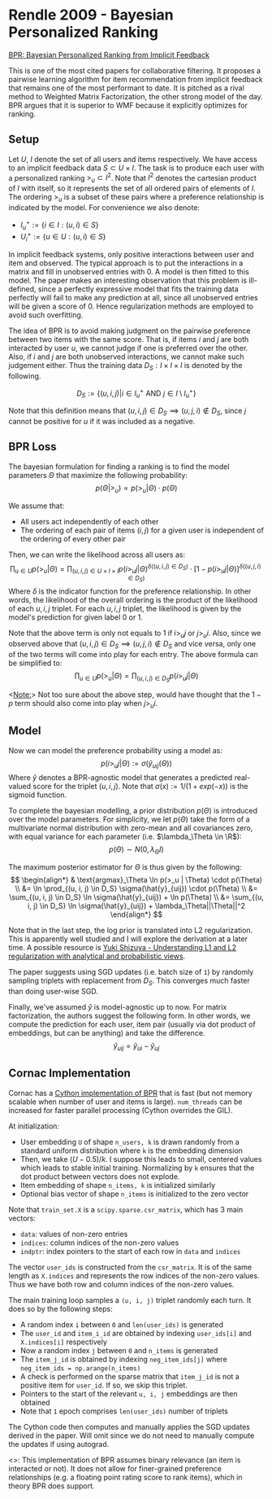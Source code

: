 # Rendle 2009 - Bayesian Personalized Ranking

[BPR: Bayesian Personalized Ranking from Implicit Feedback](https://arxiv.org/abs/1205.2618)

This is one of the most cited papers for collaborative filtering. It proposes a pairwise learning algorithm for item recommendation from implicit feedback that remains one of the most performant to date. It is pitched as a rival method to Weighted Matrix Factorization, the other strong model of the day. BPR argues that it is superior to WMF because it explicitly optimizes for ranking.

## Setup

Let $U$, $I$ denote the set of all users and items respectively. We have access to an implicit feedback data $S \subset U \times I$. The task is to produce each user with a personalized ranking $>_u \subset I^2$. Note that $I^2$ denotes the cartesian product of $I$ with itself, so it represents the set of all ordered pairs of elements of $I$. The ordering $>_u$ is a subset of these pairs where a preference relationship is indicated by the model. For convenience we also denote:
- $I_u^+ := \{ i \in I : (u, i) \in S\}$
- $U_i^+ := \{ u \in U : (u, i) \in S\}$


In implicit feedback systems, only positive interactions between user and item and observed. The typical approach is to put the interactions in a matrix and fill in unobserved entries with $0$. A model is then fitted to this model. The paper makes an interesting observation that this problem is ill-defined, since a perfectly expressive model that fits the training data perfectly will fail to make any prediction at all, since all unobserved entries will be given a score of $0$. Hence regularization methods are employed to avoid such overfitting.

The idea of BPR is to avoid making judgment on the pairwise preference between two items with the same score. That is, if items $i$ and $j$ are both interacted by user $u$, we cannot judge if one is preferred over the other. Also, if $i$ and $j$ are both unobserved interactions, we cannot make such judgement either. Thus the training data $D_S : I \times I \times I$ is denoted by the following. 

$$D_S := \{ (u, i, j) | i \in I_u^+ \text{ AND } j \in I \setminus I_u^+ \}$$

Note that this definition means that $(u, i, j) \in D_S \implies (u, j, i) \notin D_S$, since $j$ cannot be positive for $u$ if it was included as a negative.

## BPR Loss

The bayesian formulation for finding a ranking is to find the model parameters $\Theta$ that maximize the following probability:
$$
    p(\Theta | >_u) \propto p(>_u | \Theta) \cdot p(\Theta)
$$

We assume that:
- All users act independently of each other
- The ordering of each pair of items $(i, j)$ for a given user is independent of the ordering of every other pair

Then, we can write the likelihood across all users as:
$$
    \prod_{u \in U} p( >_u | \Theta ) = \prod_{(u, i, j) \in U \times I \times I}
        p(i >_u j | \Theta)^{\delta((u, i, j) \in D_S)} \cdot 
        \left[ 
            1 - p( i >_u j | \Theta)
        \right]^{\delta((u, j, i) \in D_S)}
$$
Where $\delta$ is the indicator function for the preference relationship. In other words, the likelihood of the overall ordering is the product of the likelihood of each $u, i, j$ triplet. For each $u, i, j$ triplet, the likelihood is given by the model's prediction for given label $0$ or $1$.

Note that the above term is only not equals to $1$ if $i >_u j$ or $j >_u i$. Also, since we observed above that $(u, i, j) \in D_S \implies (u, j, i) \notin D_S$ and vice versa, only one of the two terms will come into play for each entry. The above formula can be simplified to:
$$
    \prod_{u \in U} p( >_u | \Theta ) = \prod_{(u, i, j) \in D_S} p(i >_u j | \Theta)
$$

<<Note:>> Not too sure about the above step, would have thought that the $1-p$ term should also come into play when $j >_u i$.

## Model

Now we can model the preference probability using a model as:
$$
    p(i >_u j | \Theta) := \sigma{(\hat{y}_{uij}(\Theta))}
$$
Where $\hat{y}$ denotes a BPR-agnostic model that generates a predicted real-valued score for the triplet $(u, i, j)$. Note that $\sigma(x) := 1 / (1 + exp(-x))$ is the sigmoid function.

To complete the bayesian modelling, a prior distribution $p(\Theta)$ is introduced over the model parameters. For simplicity, we let $p(\Theta)$ take the form of a multivariate normal distribution with zero-mean and all covariances zero, with equal variance for each parameter (i.e. $\lambda_\Theta \in \R$):
$$
    p(\Theta) \sim N(0, \lambda_\Theta I)
$$

The maximum posterior estimator for $\Theta$ is thus given by the following:
$$
\begin{align*}
    & \text{argmax}_\Theta \ln p(>_u | \Theta) \cdot p(\Theta) \\
    &= \ln \prod_{(u, i, j) \in D_S} \sigma(\hat{y}_{uij}) \cdot p(\Theta) \\
    &= \sum_{(u, i, j) \in D_S} \ln \sigma(\hat{y}_{uij}) + \ln p(\Theta) \\
    &= \sum_{(u, i, j) \in D_S} \ln \sigma(\hat{y}_{uij}) + \lambda_\Theta||\Theta||^2
\end{align*}
$$

Note that in the last step, the log prior is translated into L2 regularization. This is apparently well studied and I will explore the derivation at a later time. A possible resource is [Yuki Shizuya - Understanding L1 and L2 regularization with analytical and probabilistic views](https://medium.com/intuition/understanding-l1-and-l2-regularization-with-analytical-and-probabilistic-views-8386285210fc#66b3).

The paper suggests using SGD updates (i.e. batch size of `1`) by randomly sampling triplets with replacement from $D_S$. This converges much faster than doing user-wise SGD.

Finally, we've assumed $\hat{y}$ is model-agnostic up to now. For matrix factorization, the authors suggest the following form. In other words, we compute the prediction for each user, item pair (usually via dot product of embeddings, but can be anything) and take the difference.
$$
    \hat{y}_{uij} = \hat{y}_{ui} - \hat{y}_{uj}
$$

## Cornac Implementation

Cornac has a [Cython implementation of BPR](https://github.com/PreferredAI/cornac/blob/master/cornac/models/bpr/recom_bpr.pyx) that is fast (but not memory scalable when number of user and items is large). `num_threads` can be increased for faster parallel processing (Cython overrides the GIL).

At initialization:
- User embedding `U` of shape `n_users, k` is drawn randomly from a standard uniform distribution where `k` is the embedding dimension
- Then, we take $(U - 0.5) / k$. I suppose this leads to small, centered values which leads to stable initial training. Normalizing by `k` ensures that the dot product between vectors does not explode.
- Item embedding of shape `n_items, k` is initialized similarly
- Optional bias vector of shape `n_items` is initialized to the zero vector

Note that `train_set.X` is a `scipy.sparse.csr_matrix`, which has 3 main vectors:
- `data`: values of non-zero entries
- `indices`: column indices of the non-zero values
- `indptr`: index pointers to the start of each row in `data` and `indices`

The vector `user_ids` is constructed from the `csr_matrix`. It is of the same length as `X.indices` and represents the row indices of the non-zero values. Thus we have both row and column indices of the non-zero values.

The main training loop samples a `(u, i, j)` triplet randomly each turn. It does so by the following steps:
- A random index `i` between `0` and `len(user_ids)` is generated
- The `user_id` and `item_i_id` are obtained by indexing `user_ids[i]` and `X.indices[i]` respectively
- Now a random index `j` between `0` and `n_items` is generated
- The `item_j_id` is obtained by indexing `neg_item_ids[j]` where `neg_item_ids = np.arange(n_items)`
- A check is performed on the sparse matrix that `item_j_id` is not a positive item for `user_id`. If so, we skip this triplet.
- Pointers to the start of the relevant `u, i, j` embeddings are then obtained 
- Note that `1` epoch comprises `len(user_ids)` number of triplets

The Cython code then computes and manually applies the SGD updates derived in the paper. Will omit since we do not need to manually compute the updates if using autograd. 

<<Note>>: This implementation of BPR assumes binary relevance (an item is interacted or not). It does not allow for finer-grained preference relationships (e.g. a floating point rating score to rank items), which in theory BPR does support.
